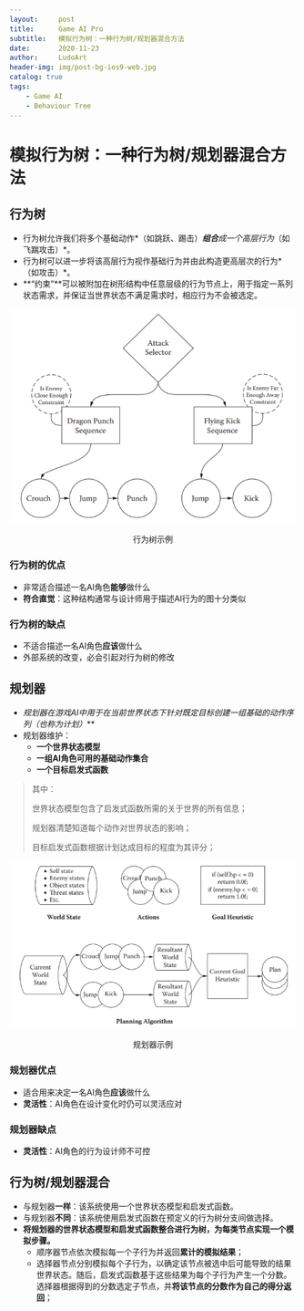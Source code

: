 ```yaml
---
layout:     post
title:      Game AI Pro
subtitle:   模拟行为树：一种行为树/规划器混合方法
date:       2020-11-23
author:     LudoArt
header-img: img/post-bg-ios9-web.jpg
catalog: true
tags:
    - Game AI
    - Behaviour Tree
---
```


# 模拟行为树：一种行为树/规划器混合方法

## 行为树

- 行为树允许我们将多个基础动作*（如跳跃、踢击）***组合**成一个高层行为*（如飞踹攻击）*。
- 行为树可以进一步将该高层行为视作基础行为并由此构造更高层次的行为*（如攻击）*。
- **“约束”**可以被附加在树形结构中任意层级的行为节点上，用于指定一系列状态需求，并保证当世界状态不满足需求时，相应行为不会被选定。

![image-20210613152107243](https://raw.githubusercontent.com/LudoArt/TyporaPictureBed/master/img/202009/image-20210613152107243.png) 

<center>行为树示例</center>

### 行为树的优点

- 非常适合描述一名AI角色**能够**做什么
- **符合直觉**：这种结构通常与设计师用于描述AI行为的图十分类似

### 行为树的缺点

- 不适合描述一名AI角色**应该**做什么
- 外部系统的改变，必会引起对行为树的修改

## 规划器

- **规划器在游戏AI中用于在当前世界状态下针对既定目标创建一组基础的动作序列*（也称为计划）***
- 规划器维护：
  - **一个世界状态模型**
  - **一组AI角色可用的基础动作集合**
  - **一个目标启发式函数**

> 其中：
>
> 世界状态模型包含了启发式函数所需的关于世界的所有信息；
>
> 规划器清楚知道每个动作对世界状态的影响；
>
> 目标启发式函数根据计划达成目标的程度为其评分；

![image-20210613152933012](https://raw.githubusercontent.com/LudoArt/TyporaPictureBed/master/img/202009/image-20210613152933012.png)

<center>规划器示例</center>

### 规划器优点

- 适合用来决定一名AI角色**应该**做什么
- **灵活性**：AI角色在设计变化时仍可以灵活应对

### 规划器缺点

- **灵活性**：AI角色的行为设计师不可控

## 行为树/规划器混合

- 与规划器**一样**：该系统使用一个世界状态模型和启发式函数。
- 与规划器**不同**：该系统使用启发式函数在预定义的行为树分支间做选择。
- **将规划器的世界状态模型和启发式函数整合进行为树，为每类节点实现一个模拟步骤。**
  - 顺序器节点依次模拟每一个子行为并返回**累计的模拟结果**；
  - 选择器节点分别模拟每个子行为，以确定该节点被选中后可能导致的结果世界状态。随后，启发式函数基于这些结果为每个子行为产生一个分数。选择器根据得到的分数选定子节点，并**将该节点的分数作为自己的得分返回**；
